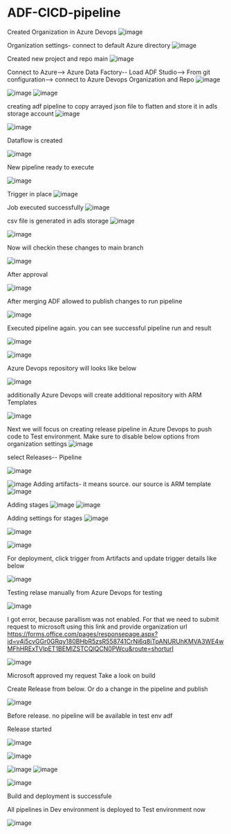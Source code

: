 # ADF-CICD-pipeline
Created Organization in Azure Devops
![image](https://github.com/user-attachments/assets/93905ec3-f669-4f83-a53b-e591e6c8f5dd)

Organization settings- connect to default Azure directory
![image](https://github.com/user-attachments/assets/6c47406f-4924-4539-b722-87fe5319506f)

Created new project and repo main
![image](https://github.com/user-attachments/assets/7078bf63-2af1-4945-98ba-e23d2898282f)

Connect to Azure--> Azure Data Factory-- Load ADF Studio--> From git configuration--> connect to Azure Devops Organization and Repo
![image](https://github.com/user-attachments/assets/432e559b-a2f9-40e6-bfdc-16546de2de13)

![image](https://github.com/user-attachments/assets/dd3b06d2-44d0-40d1-9121-92601ba1db3a) ![image](https://github.com/user-attachments/assets/30fb3e79-b4c9-4dc9-8223-71af3adf23bb)

creating adf pipeline to copy arrayed json file to flatten and store it in adls storage account ![image](https://github.com/user-attachments/assets/f105a5bf-3cfc-43bc-b553-5f42e4da528f)


![image](https://github.com/user-attachments/assets/18a4b87a-7a07-409d-9560-be41a18e6124)

Dataflow is created 

![image](https://github.com/user-attachments/assets/888d28a8-b05b-4a57-b71f-6ce8f8c85f06)

New pipeline ready to execute

![image](https://github.com/user-attachments/assets/a328a0e0-0b03-4a4d-b549-968516ad6081)

Trigger in place
![image](https://github.com/user-attachments/assets/97388e94-25d6-4bf5-9225-e778930af44f)

Job executed successfully
![image](https://github.com/user-attachments/assets/627e8f38-b510-420a-9580-8cdcec32f2dc)



csv file is generated in adls storage
![image](https://github.com/user-attachments/assets/55040b30-ec6b-4c1c-9792-7e365ad0af51)

![image](https://github.com/user-attachments/assets/b027e702-f676-4f72-b5bb-b0982ed2246d)

Now will checkin these changes to main branch



![image](https://github.com/user-attachments/assets/2c557255-7937-4005-9d39-1ca6cf5a2f03)

After approval

![image](https://github.com/user-attachments/assets/8c0e8f53-f9a1-4684-a7ee-9c88e5bf3a2c)

After merging ADF allowed to publish changes to run pipeline

![image](https://github.com/user-attachments/assets/041bb9c9-b59f-47bd-99f9-7dc389407b9f)

Executed pipeline again. you can see successful pipeline run and result

![image](https://github.com/user-attachments/assets/10ca3dc2-016c-4d29-8e7e-f7db7238be59)

![image](https://github.com/user-attachments/assets/1229eee2-1638-4ce9-8060-7e0e4d05766d)


Azure Devops repository will looks like below

![image](https://github.com/user-attachments/assets/874ea144-fa91-40d8-9660-f7c371657068)

additionally Azure Devops will create additional repository with ARM Templates

![image](https://github.com/user-attachments/assets/fbc5d528-e5d3-42d3-8f13-6408572970ac)


Next we will focus on creating release pipeline in Azure Devops to push code to Test environment. Make sure to disable below options from organization settings ![image](https://github.com/user-attachments/assets/e6a90637-14e1-4ea9-8754-01af849de131)

select Releases-- Pipeline

![image](https://github.com/user-attachments/assets/095bbd98-f127-42be-87a6-fd9fe2d74866)

![image](https://github.com/user-attachments/assets/1bc7d5ff-491d-4245-ae56-c0cc0b5d5105)
Adding artifacts- it means source. our source is ARM template
![image](https://github.com/user-attachments/assets/52a97c9b-7690-4c99-a2c0-052dc03fed9c)

Adding stages
![image](https://github.com/user-attachments/assets/2d231518-2bd4-4004-af38-64027206efdd)
![image](https://github.com/user-attachments/assets/4940d464-8f25-4f40-a414-a513515e96aa)

Adding settings for stages
![image](https://github.com/user-attachments/assets/7014d99b-f619-4c3e-8be2-ff185c333cdb)

![image](https://github.com/user-attachments/assets/7ca9c258-2548-4556-b93c-4dfd99f5e200)

![image](https://github.com/user-attachments/assets/7339f479-baa2-4742-8648-6fee89edf280)

For deployment, click trigger from Artifacts and update trigger details like below

![image](https://github.com/user-attachments/assets/11fecdcb-3935-44e9-ad87-057c4ba66530)

Testing relase manually from Azure Devops for testing

![image](https://github.com/user-attachments/assets/78ec180d-3148-467c-957e-3f5cf98ffab3)

I got error, because parallism was not enabled. For that we need to submit request to microsoft using  this link and provide organization url https://forms.office.com/pages/responsepage.aspx?id=v4j5cvGGr0GRqy180BHbR5zsR558741CrNi6q8iTpANURUhKMVA3WE4wMFhHRExTVlpET1BEMlZSTCQlQCN0PWcu&route=shorturl

![image](https://github.com/user-attachments/assets/379c53f8-80bc-4fb8-9803-96a58a199660)

Microsoft approved my request
Take a look on  build

Create Release from below. Or do a change in the pipeline and publish 

![image](https://github.com/user-attachments/assets/68faf935-52df-4648-935a-0a4b73925e8c)


Before release. no pipeline will be available in test env adf

Release started

![image](https://github.com/user-attachments/assets/1f65d404-91d6-48cf-b2ba-9c33875bb66c)

![image](https://github.com/user-attachments/assets/2d598e25-5725-4de1-ad97-582acdd092e2)

![image](https://github.com/user-attachments/assets/5e675fcb-e119-492b-b6c5-37cea58a25f4)
![image](https://github.com/user-attachments/assets/6524546e-191e-4796-ab27-0cfe71c69a3b)

![image](https://github.com/user-attachments/assets/3c311177-feb3-4f2f-8a85-8c48ab3200a5)

Build and deployment is successfule

All pipelines in Dev environment is deployed to Test environment now

![image](https://github.com/user-attachments/assets/2324792a-1f24-40c7-9ffd-007edb47065c)









